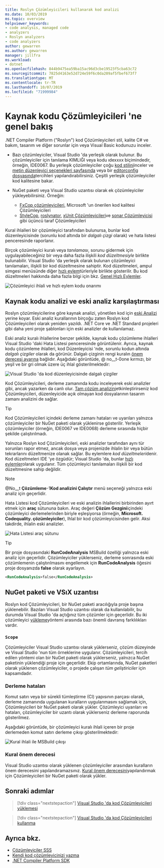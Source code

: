 ```yaml
---
title: Roslyn Çözümleyicileri kullanarak kod analizi
ms.date: 10/03/2019
ms.topic: overview
helpviewer_keywords:
- code analysis, managed code
- analyzers
- Roslyn analyzers
- code analyzers
author: gewarren
ms.author: gewarren
manager: jillfra
ms.workload:
- dotnet
ms.openlocfilehash: 844b9475ea59ba15ac96d3cbe19523f5cba63c72
ms.sourcegitcommit: 7825d4163e52d724e59f6c0da209af5fbef673f7
ms.translationtype: MT
ms.contentlocale: tr-TR
ms.lasthandoff: 10/07/2019
ms.locfileid: "71999984"
---
```

# <a name="overview-of-source-code-analyzers"></a>Kaynak kodu Çözümleyicileri 'ne genel bakış

.NET Compiler Platform ("Roslyn") kod Çözümleyicileri stil, kalite C# ve bakım, tasarım ve diğer sorunlar için veya Visual Basic kodunuzu inceler.

- Bazı çözümleyiciler, Visual Studio 'da yerleşik olarak bulunur. Bu çözümleyiciler için tanılama KIMLIĞI veya kodu ıdexxxx biçimindedir, örneğin, IDE0067. Bu yerleşik çözümleyiciler çoğu [kod stilini](../ide/code-styles-and-code-cleanup.md)inceler ve [metin düzenleyici seçenekleri sayfasında](../ide/code-styles-and-code-cleanup.md) veya bir [editorconfig dosyasında](../ide/editorconfig-code-style-settings-reference.md)tercihleri yapılandırabilirsiniz. Çeşitli yerleşik çözümleyiciler kod kalitesine bakar.

- NuGet paketi veya Visual Studio uzantısı olarak ek çözümleyiciler yükleyebilirsiniz. Örneğin:

  - [FxCop çözümleyicileri](../code-quality/install-fxcop-analyzers.md), Microsoft 'un önerilen kod kalitesi Çözümleyicileri
  - [StyleCop](https://www.nuget.org/packages/StyleCop.Analyzers/), [roslynator](https://www.nuget.org/packages/Roslynator/), [xUnit Çözümleyicileri](https://www.nuget.org/packages/xunit.analyzers/)ve [sonar Çözümleyicisi](https://www.nuget.org/packages/SonarAnalyzer.CSharp/) gibi üçüncü taraf Çözümleyicileri

Kural ihlalleri bir çözümleyici tarafından bulunursa, bunlar kod düzenleyicisinde (sorunlu kod altında bir *dalgalı çizgi* olarak) ve hata listesi penceresinde raporlanır.

Birçok çözümleyici kuralı veya *tanılaması*, sorunu gidermek için uygulayabileceğiniz bir veya daha fazla ilişkili *kod düzeltmesiyle* birlikte bulunabilir. Visual Studio 'da yerleşik olarak bulunan çözümleyici tanılamaları, ilişkili bir kod düzeltmesine sahiptir. Kod düzeltmeleri, ampul simgesi menüsünde diğer [hızlı eylem](../ide/quick-actions.md)türleriyle birlikte gösterilir. Bu kod düzeltmeleri hakkında daha fazla bilgi için bkz. [Genel Hızlı Eylemler](../ide/common-quick-actions.md).

![Çözümleyici ihlali ve hızlı eylem kodu onarımı](../code-quality/media/built-in-analyzer-code-fix.png)

## <a name="source-code-analysis-versus-legacy-analysis"></a>Kaynak kodu analizi ve eski analiz karşılaştırması

Roslyn çözümleyicilerine göre kaynak analizi, yönetilen kod için [eski Analizi](../code-quality/code-analysis-for-managed-code-overview.md) yerine koyar. Eski analiz kurallarının birçoğu zaten Roslyn kod Çözümleyicileri olarak yeniden yazıldı. .NET Core ve .NET Standard projeleri gibi daha yeni proje şablonları için eski analizler de kullanılamaz.

Eski analiz kuralı ihlallerine benzer şekilde, kaynak kodu çözümleme ihlalleri Visual Studio 'daki Hata Listesi penceresinde görüntülenir. Ayrıca, kaynak kodu çözümleme ihlalleri, kod Düzenleyicisi 'nde, sorunlu kodun altında *dalgalı çizgiler* olarak da görünür. Dalgalı çizginin rengi kuralın [önem derecesi ayarına](../code-quality/use-roslyn-analyzers.md#rule-severity) bağlıdır. Aşağıdaki görüntüde, @ no__t-0one kırmızı, bir yeşil ve bir gri olmak üzere üç ihlal gösterilmektedir:

![Visual Studio 'da kod düzenleyicisinde dalgalı çizgiler](media/diagnostics-severity-colors.png)

Kod Çözümleyicileri, derleme zamanında kodu inceleyerek eski analizler gibi, ancak yazarken da canlı olur. [Tam çözüm analizini](../code-quality/how-to-enable-and-disable-full-solution-analysis-for-managed-code.md#toggle-full-solution-analysis)etkinleştirirseniz kod Çözümleyicileri, düzenleyicide açık olmayan kod dosyalarının tasarım zamanı analizini de sağlar.

> [!TIP]
> Kod Çözümleyicileri içindeki derleme zamanı hataları ve uyarıları yalnızca çözümleyiciler bir NuGet paketi olarak yüklenirse gösterilir. Yerleşik çözümleyiciler (örneğin, IDE0067 ve IDE0068) derleme sırasında hiçbir şekilde çalıştırılmadı.

Yalnızca Roslyn kod Çözümleyicileri, eski analizler tarafından aynı tür sorunları rapor etmez, ancak dosya veya projenizde ihlalin bir veya bütün tekrarlarını düzeltmenize olanak sağlar. Bu eylemlere *kod düzeltmeleri*denir. Kod düzeltmeleri IDE 'ye özgüdür; Visual Studio 'da, bunlar [hızlı eylemler](../ide/quick-actions.md)olarak uygulanır. Tüm çözümleyici tanılamaları ilişkili bir kod düzeltmesine sahip değildir.

> [!NOTE]
> @No__t **Çözümleme**-1**Kod analizini Çalıştır** menü seçeneği yalnızca eski analiz için geçerlidir.

Hata Listesi kod Çözümleyicileri ve eski analizin ihlallerini birbirinden ayırt etmek için **araç** sütununa bakın. Araç değeri **Çözüm Gezgini**içindeki çözümleyici derlemelerinden biriyle eşleşiyorsa (örneğin, **Microsoft. Codequality. çözümleyiciler**), Ihlal bir kod çözümleyicisinden gelir. Aksi takdirde, ihlalin eski analizler.

![Hata Listesi araç sütunu](media/code-analysis-tool-in-error-list.png)

> [!TIP]
> Bir proje dosyasındaki **RunCodeAnalysis** MSBuild özelliği yalnızca eski analiz için geçerlidir. Çözümleyiciler yüklerseniz, derleme sonrasında eski çözümlemenin çalıştırılmasını engellemek için **RunCodeAnalysis** öğesini proje dosyanızda **false** olarak ayarlayın.
>
> ```xml
> <RunCodeAnalysis>false</RunCodeAnalysis>
> ```

## <a name="nuget-package-versus-vsix-extension"></a>NuGet paketi ve VSıX uzantısı

Roslyn kod Çözümleyicileri, bir NuGet paketi aracılığıyla proje başına yüklenebilir. Bazıları Visual Studio uzantısı olarak da kullanılabilir, bu durumda Visual Studio 'da açtığınız tüm çözümler için geçerlidir. Bu iki çözümleyici [yükleme](../code-quality/install-roslyn-analyzers.md)yöntemi arasında bazı önemli davranış farklılıkları vardır.

### <a name="scope"></a>`Scope`

Çözümleyiciler Visual Studio uzantısı olarak yüklerseniz, çözüm düzeyinde ve Visual Studio 'nun tüm örneklerine uygulanır. Çözümleyicileri, tercih edilen yöntemi olan bir NuGet paketi olarak yüklerseniz, yalnızca NuGet paketinin yüklendiği proje için geçerlidir. Ekip ortamlarında, NuGet paketleri olarak yüklenen çözümleyiciler, o projede çalışan *tüm geliştiriciler* için kapsamdadır.

### <a name="build-errors"></a>Derleme hataları

Komut satırı veya bir sürekli tümleştirme (CI) yapısının parçası olarak, derleme zamanında uygulanan kuralların uygulanmasını sağlamak için, Çözümleyicileri bir NuGet paketi olarak yükler. Çözümleyici uyarıları ve hataları, çözümleyiciler bir uzantı olarak yüklerseniz derleme raporunda gösterilmez.

Aşağıdaki görüntüde, bir çözümleyici kuralı ihlali içeren bir proje derlemeden komut satırı derleme çıkışı gösterilmektedir:

![Kural ihlali ile MSBuild çıkışı](media/command-line-build-analyzers.png)

### <a name="rule-severity"></a>Kural önem derecesi

Visual Studio uzantısı olarak yüklenen çözümleyiciler arasından kuralların önem derecesini yapılandıramazsınız. [Kural önem derecesini](../code-quality/use-roslyn-analyzers.md#rule-severity)yapılandırmak için Çözümleyicileri bir NuGet paketi olarak yükler.

## <a name="next-steps"></a>Sonraki adımlar

> [!div class="nextstepaction"]
> [Visual Studio 'da kod Çözümleyicileri yüklemesi](../code-quality/install-roslyn-analyzers.md)

> [!div class="nextstepaction"]
> [Visual Studio 'da kod Çözümleyicileri kullanma](../code-quality/use-roslyn-analyzers.md)

## <a name="see-also"></a>Ayrıca bkz.

- [Çözümleyiciler SSS](analyzers-faq.md)
- [Kendi kod çözümleyicinizi yazma](../extensibility/getting-started-with-roslyn-analyzers.md)
- [.NET Compiler Platform SDK](/dotnet/csharp/roslyn-sdk/)
